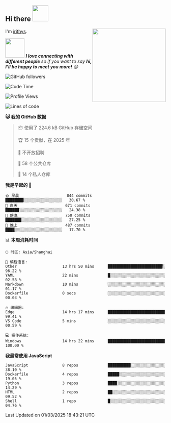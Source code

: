 <h2> Hi there <img src="https://media.giphy.com/media/mGcNjsfWAjY5AEZNw6/giphy.gif" width="50"></h2>
<img align='right' src="https://media.giphy.com/media/ieyl9zmCjO4b4t6qoY/giphy.gif" width="230">

I'm [irithys](https://irithys.com).

<img src="https://media.giphy.com/media/LnQjpWaON8nhr21vNW/giphy.gif" width="60"> <em><b>I love connecting with different people</b> so if you want to say <b>hi, I'll be happy to meet you more!</b> 😊</em>

![GitHub followers](https://img.shields.io/github/followers/irithys)


<!--START_SECTION:waka-->
![Code Time](http://img.shields.io/badge/Code%20Time-724%20hrs%2050%20mins-blue)

![Profile Views](http://img.shields.io/badge/%E4%B8%AA%E4%BA%BA%E8%B5%84%E6%96%99%E8%A7%82%E7%9C%8B%E6%AC%A1%E6%95%B0-1-blue)

![Lines of code](https://img.shields.io/badge/%E4%BB%8E%E3%80%8CHello%20World%E3%80%8D%E8%B5%B7%E6%88%91%E5%B7%B2%E7%BB%8F%E5%86%99%E4%BA%86-882.5%20thousand%20%E8%A1%8C%E4%BB%A3%E7%A0%81-blue)

**🐱 我的 GitHub 数据** 

> 📦  使用了 224.6 kB GitHub 存储空间 
 > 
> 🏆 15 个贡献，在 2025 年
 > 
> 🚫 不开放招聘
 > 
> 📜 58 个公共仓库 
 > 
> 🔑 14 个私人仓库 
 > 
**我是早起的 🐤** 

```text
🌞 早晨                     844 commits         ████████░░░░░░░░░░░░░░░░░   30.67 % 
🌆 白天                     671 commits         ██████░░░░░░░░░░░░░░░░░░░   24.38 % 
🌃 傍晚                     750 commits         ███████░░░░░░░░░░░░░░░░░░   27.25 % 
🌙 晚上                     487 commits         ████░░░░░░░░░░░░░░░░░░░░░   17.70 % 
```


📊 **本周消耗时间** 

```text
🕑︎ 时区: Asia/Shanghai

💬 编程语言: 
Other                    13 hrs 50 mins      ████████████████████████░   96.22 % 
YAML                     22 mins             █░░░░░░░░░░░░░░░░░░░░░░░░   02.58 % 
Markdown                 10 mins             ░░░░░░░░░░░░░░░░░░░░░░░░░   01.17 % 
Dockerfile               0 secs              ░░░░░░░░░░░░░░░░░░░░░░░░░   00.03 % 

🔥 编辑器: 
Edge                     14 hrs 17 mins      █████████████████████████   99.41 % 
VS Code                  5 mins              ░░░░░░░░░░░░░░░░░░░░░░░░░   00.59 % 

💻 操作系统: 
Windows                  14 hrs 22 mins      █████████████████████████   100.00 % 
```

**我最常使用 JavaScript** 

```text
JavaScript               8 repos             ██████████░░░░░░░░░░░░░░░   38.10 % 
Dockerfile               4 repos             █████░░░░░░░░░░░░░░░░░░░░   19.05 % 
Python                   3 repos             ████░░░░░░░░░░░░░░░░░░░░░   14.29 % 
HTML                     2 repos             ██░░░░░░░░░░░░░░░░░░░░░░░   09.52 % 
Shell                    1 repo              █░░░░░░░░░░░░░░░░░░░░░░░░   04.76 % 
```




 Last Updated on 01/03/2025 18:43:21 UTC
<!--END_SECTION:waka-->

